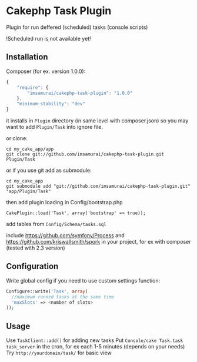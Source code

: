 Cakephp Task Plugin
===================

Plugin for run deffered (scheduled) tasks (console scripts)

!Scheduled run is not available yet!


## Installation
Composer (for ex. version 1.0.0):

```javascript
{
	"require": {
		"imsamurai/cakephp-task-plugin": "1.0.0"
	},
	"minimum-stability": "dev"
}
```
	
it installs in `Plugin` directory (in same level with composer.json) so you may want to add `Plugin/Task` into ignore file.
	
or clone:

	cd my_cake_app/app
	git clone git://github.com/imsamurai/cakephp-task-plugin.git Plugin/Task

or if you use git add as submodule:

	cd my_cake_app
	git submodule add "git://github.com/imsamurai/cakephp-task-plugin.git" "app/Plugin/Task"

then add plugin loading in Config/bootstrap.php

	CakePlugin::load('Task', array('bootstrap' => true));

add tables from `Config/Schema/tasks.sql`

include https://github.com/symfony/Process and https://github.com/kriswallsmith/spork in your project, for ex with composer (tested with 2.3 version)

## Configuration

Write global config if you need to use custom settings function:

```php
Configure::write('Task', array(
  //maximum runned tasks at the same time
  'maxSlots' => <number of slots>
));
```

## Usage

Use `TaskClient::add()` for adding new tasks
Put `Console/cake Task.task task_server` in the cron, for ex each 1-5 minutes (depends on your needs)
Try `http://yourdomain/task/` for basic view
